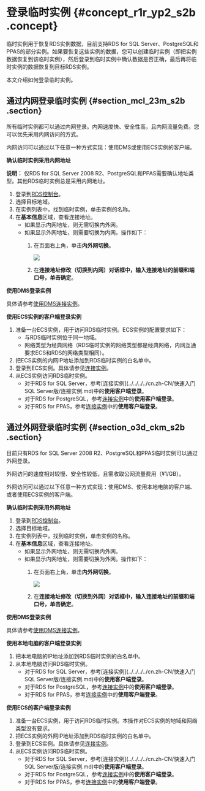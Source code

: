 # 登录临时实例 {#concept_r1r_yp2_s2b .concept}

临时实例用于恢复RDS实例数据，目前支持RDS for SQL Server、PostgreSQL和PPAS的部分实例。如果要恢复这些实例的数据，您可以创建临时实例（即把实例数据恢复到该临时实例），然后登录到临时实例中确认数据是否正确，最后再将临时实例的数据恢复到目标RDS实例。

本文介绍如何登录临时实例。

## 通过内网登录临时实例 {#section_mcl_23m_s2b .section}

所有临时实例都可以通过内网登录。内网速度快、安全性高，且内网流量免费。您可以优先采用内网访问的方式。

内网访问可以通过以下任意一种方式实现：使用DMS或使用ECS实例的客户端。

**确认临时实例采用内网地址**

**说明：** 仅RDS for SQL Server 2008 R2、PostgreSQL和PPAS需要确认地址类型。其他RDS临时实例总是采用内网地址。

1.  登录到[RDS控制台](https://rdsnext.console.aliyun.com)。
2.  选择目标地域。
3.  在实例列表中，找到临时实例，单击实例的名称。
4.  在**基本信息**区域，查看连接地址。
    -   如果显示内网地址，则无需切换内外网。
    -   如果显示外网地址，则需要切换为内网。操作如下：
        1.  在页面右上角，单击**内外网切换**。

            ![](http://static-aliyun-doc.oss-cn-hangzhou.aliyuncs.com/assets/img/17310/15336119768960_zh-CN.png)

        2.  在**连接地址修改（切换到内网）**对话框中，输入连接地址的前缀和端口号，单击**确定**。

**使用DMS登录实例**

具体请参考[使用DMS连接实例](cn.zh-CN/用户指南/附录/通过DMS登录RDS数据库.md)。

**使用ECS实例的客户端登录实例**

1.  准备一台ECS实例，用于访问RDS临时实例。ECS实例的配置要求如下：
    -   与RDS临时实例位于同一地域。
    -   网络类型为经典网络（RDS临时实例的网络类型都是经典网络，内网互通要求ECS和RDS的网络类型相同）。
2.  把ECS实例的内网IP地址添加到RDS临时实例的白名单中。
3.  登录到ECS实例。具体请参见[连接实例](../../../../cn.zh-CN/用户指南/连接实例/连接实例概述.md)。
4.  从ECS实例访问RDS临时实例。
    -   对于RDS for SQL Server，参考[连接实例](../../../../cn.zh-CN/快速入门SQL Server版/连接实例.md)中的**使用客户端登录**。
    -   对于RDS for PostgreSQL，参考[连接实例](../../../../cn.zh-CN/快速入门PostgreSQL版/连接实例.md)中的**使用客户端登录**。
    -   对于RDS for PPAS，参考[连接实例](../../../../cn.zh-CN/快速入门PPAS版/连接实例.md)中的**使用客户端登录**。

## 通过外网登录临时实例 {#section_o3d_ckm_s2b .section}

目前只有RDS for SQL Server 2008 R2、PostgreSQL和PPAS临时实例可以通过外网登录。

外网访问的速度相对较慢、安全性较低，且需收取公网流量费用（¥1/GB）。

外网访问可以通过以下任意一种方式实现：使用DMS、使用本地电脑的客户端、或者使用ECS实例的客户端。

**确认临时实例采用外网地址**

1.  登录到[RDS控制台](https://rdsnext.console.aliyun.com)。
2.  选择目标地域。
3.  在实例列表中，找到临时实例，单击实例的名称。
4.  在**基本信息**区域，查看连接地址。
    -   如果显示外网地址，则无需切换内外网。
    -   如果显示内网地址，则需要切换为外网。操作如下：
        1.  在页面右上角，单击**内外网切换**。

            ![](http://static-aliyun-doc.oss-cn-hangzhou.aliyuncs.com/assets/img/17310/15336119768960_zh-CN.png)

        2.  在**连接地址修改（切换到外网）**对话框中，输入连接地址的前缀和端口号，单击**确定**。

**使用DMS登录实例**

具体请参考[使用DMS连接实例](cn.zh-CN/用户指南/附录/通过DMS登录RDS数据库.md)。

**使用本地电脑的客户端登录实例**

1.  把本地电脑的IP地址添加到RDS临时实例的白名单中。
2.  从本地电脑访问RDS临时实例。
    -   对于RDS for SQL Server，参考[连接实例](../../../../cn.zh-CN/快速入门SQL Server版/连接实例.md)中的**使用客户端登录**。
    -   对于RDS for PostgreSQL，参考[连接实例](../../../../cn.zh-CN/快速入门PostgreSQL版/连接实例.md)中的**使用客户端登录**。
    -   对于RDS for PPAS，参考[连接实例](../../../../cn.zh-CN/快速入门PPAS版/连接实例.md)中的**使用客户端登录**。

**使用ECS的客户端登录实例**

1.  准备一台ECS实例，用于访问RDS临时实例。本操作对ECS实例的地域和网络类型没有要求。
2.  把ECS实例的外网IP地址添加到RDS临时实例的白名单中。
3.  登录到ECS实例。具体请参见[连接实例](../../../../cn.zh-CN/用户指南/连接实例/连接实例概述.md)。
4.  从ECS实例访问RDS临时实例。
    -   对于RDS for SQL Server，参考[连接实例](../../../../cn.zh-CN/快速入门SQL Server版/连接实例.md)中的**使用客户端登录**。
    -   对于RDS for PostgreSQL，参考[连接实例](../../../../cn.zh-CN/快速入门PostgreSQL版/连接实例.md)中的**使用客户端登录**。
    -   对于RDS for PPAS，参考[连接实例](../../../../cn.zh-CN/快速入门PPAS版/连接实例.md)中的**使用客户端登录**。

